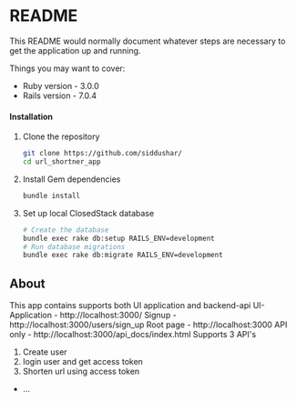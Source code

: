 # README

This README would normally document whatever steps are necessary to get the
application up and running.

Things you may want to cover:

* Ruby version - 3.0.0
* Rails version - 7.0.4

#### Installation

1. Clone the repository

    ```bash
    git clone https://github.com/siddushar/
    cd url_shortner_app
    ```

2. Install Gem dependencies

    ```bash
    bundle install
    ```

3. Set up local ClosedStack database

    ```bash
    # Create the database
    bundle exec rake db:setup RAILS_ENV=development
    # Run database migrations
    bundle exec rake db:migrate RAILS_ENV=development


## About
This app contains supports both UI application and backend-api
 UI-Application - http://localhost:3000/
    Signup - http://localhost:3000/users/sign_up
    Root page - http://localhost:3000
 API only - http://localhost:3000/api_docs/index.html
   Supports 3 API's
   1. Create user
   2. login user and get access token
   3. Shorten url using access token
* ...
